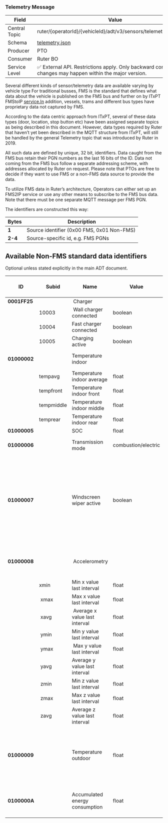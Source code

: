 ### Telemetry Message
| Field         | Value                                                                                                     |
|---------------|-----------------------------------------------------------------------------------------------------------|
| Central Topic | ruter/{operatorId}/{vehicleId}/adt/v3/sensors/telemetry/{sensorId}                                        |
| Schema        | [ telemetry.json ](json-schemas/sensors/telemetry/telemetry.json)                                         |
| Producer      | PTO                                                                                                       |
| Consumer      | Ruter BO                                                                                                  |
| Service Level | ✅ External API. Restrictions apply. Only backward compatible changes may happen within the major version. | 


Several different kinds of sensor/telemetry data are available varying by vehicle type For traditional busses, FMS is the standard that defines what data about the vehicle is published on the FMS bus and further on by ITxPT FMStoIP [service.In](http://service.In "http://service.In") addition, vessels, trams and different bus types have proprietary data not captured by FMS.

According to the data centric approach from ITxPT, several of these data types (door, location, stop button etc) have been assigned separate topics as being described in this document. However, data types required by Ruter that haven’t yet been described in the MQTT structure from ITxPT, will still be handled by the general Telemetry topic that was introduced by Ruter in 2019.

All such data are defined by unique, 32 bit, identifiers. Data caught from the FMS bus retain their PGN numbers as the last 16 bits of the ID. Data not coming from the FMS bus follow a separate addressing scheme, with addresses allocated by Ruter on request. Please note that PTOs are free to decide if they want to use FMS or a non-FMS data source to provide the data.

To utilize FMS data in Ruter’s architecture, Operators can either set up an FMS2IP service or use any other means to subscribe to the FMS bus data. Note that there must be one separate MQTT message per FMS PGN.

The identifiers are constructed this way:


|Bytes | Description |
| --- | --- |
**1** | Source identifier (0x00 FMS, 0x01 Non-FMS)
**2-4** | Source-specific id, e.g. FMS PGNs

## Available Non-FMS standard data identifiers
Optional unless stated explicitly in the main ADT document.

ID | Subid | Name | Value | Recommended refresh interval | Remarks
--- | --- | --- | --- | --- | ---
**0001FF25** | | Charger | | onChange | 
| | 10003 | Wall charger connected | boolean | | 
| | 10004 | Fast charger connected | boolean | | 
| | 10005 | Charging active | boolean | | 
**01000002** | | Temperature indoor | | 6/min | * Unit: Celcius <br>* Resolution: <= 1 C
| | tempavg | Temperature indoor average | float | | | 
| | tempfront | Temperature indoor front | float | | |
| | tempmiddle | Temperature indoor middle | float | | |
| | temprear | Temperature indoor rear | float | | |
**01000005** | | SOC | float | 1/min | 
**01000006** | | Transmission mode | combustion/electric | onChange | Intended for hybrid vehicles
**01000007** | | Windscreen wiper active | boolean | onChange | Taken to represent a measurement of the ground truth binary rainfall state, given that it is a better predictor of the binary rainfall state than radar- or gauge-based measurements
**01000008** | | Accelerometry | | 6/min | * Bandwidth: >= 100 hz <br>* Unit: g <br>* Resolution: <= 0.01 g
| | xmin | Min x value last interval | float | | |
| | xmax | Max x value last interval | float | | |
| | xavg | Average x value last interval | float | | |
| | ymin | Min y value last interval | float | | |
| | ymax | Max y value last interval | float | | |
| | yavg | Average y value last interval | float | | |
| | zmin | Min z value last interval | float | | |
| | zmax | Max z value last interval | float | | |
| | zavg | Average z value last interval | float | | |
**01000009** | | Temperature outdoor | float | 1/min |* Unit: Celcius <br>* Resolution: <= 1 C <br>* Measured at front of vehicle as near as possible to the ground
**0100000A** | | Accumulated energy consumption | float | 1/min | * Energy consumed <br>* Including HVAC <br>* Unit: kWh
